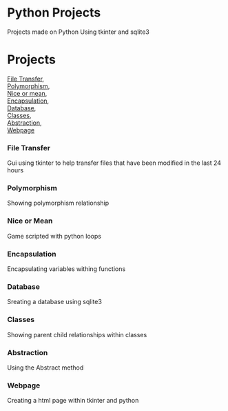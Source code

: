 # Python Projects
 Projects made on Python Using tkinter and sqlite3

<h1>Projects</h1>
<a href="https://github.com/cade25wilson/Python-Projects/blob/main/transfer.py">File Transfer</a>, <br>
<a href="https://github.com/cade25wilson/Python-Projects/blob/main/polymorphism.py">Polymorphism</a>,<br>
<a href="https://github.com/cade25wilson/Python-Projects/blob/main/nice_or_mean.py">Nice or mean</a>,<br>
<a href="https://github.com/cade25wilson/Python-Projects/blob/main/encapsulation.py">Encapsulation</a>,<br>
<a href="https://github.com/cade25wilson/Python-Projects/blob/main/database.py">Database</a>,<br>
<a href="https://github.com/cade25wilson/Python-Projects/blob/main/classes.py">Classes</a>,<br>
<a href="https://github.com/cade25wilson/Python-Projects/blob/main/abstraction.py">Abstraction</a>,<br>
<a href="https://github.com/cade25wilson/Python-Projects/blob/main/Auto_webpage.py">Webpage</a>

<h3>File Transfer</h3>
Gui using tkinter to help transfer files that have been modified in the last 24 hours

<h3>Polymorphism</h3>

Showing polymorphism relationship

<h3>Nice or Mean</h3>
Game scripted with python loops

<h3>Encapsulation</h3>
Encapsulating variables withing functions

<h3>Database</h3>
Sreating a database using sqlite3

<h3>Classes</h3>
Showing parent child relationships within classes

<h3>Abstraction</h3>
Using the Abstract method

<h3>Webpage</h3>
Creating a html page within tkinter and python
